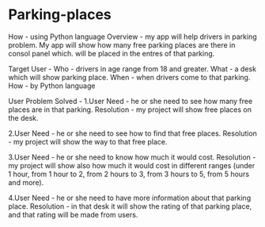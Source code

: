 # Parking-places
How - using Python language
Overview - my app will help drivers in parking problem. My app will show how many free parking places are there in consol panel which. will be placed in the entres of that parking.

Target User - 
Who - drivers in age range from 18 and greater.
What - a desk which will show parking place.
When - when drivers come to that parking.
How - by Python language 

User Problem Solved - 
1.User Need - he or she need to see how many free places are in that parking.
Resolution - my project will show free places on the desk.

2.User Need - he or she need to see how to find that free places.
Resolution - my project will show the way to that free place.

3.User Need - he or she need to know how much it would cost.
Resolution - my project will show also how much it would cost in different ranges (under 1 hour, from 1 hour to 2, from 2 hours to 3, from 3 hours to 5, from 5 hours and more).

4.User Need - he or she need to have more information about that parking place.
Resolution - in that desk it will show the rating of that parking place, and that rating will be made from users.

